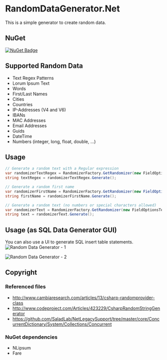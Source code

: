 # RandomDataGenerator.Net
This is a simple generator to create random data.

## NuGet

[![NuGet Badge](https://buildstats.info/nuget/RandomDataGenerator.Net)](https://www.nuget.org/packages/RandomDataGenerator.Net)

## Supported Random Data 

- Text Regex Patterns
- Lorum Ipsum Text
- Words
- First/Last Names
- Cities
- Countries
- IP-Addresses (V4 and V6)
- IBANs
- MAC Addresses
- Email Addresses
- Guids
- DateTime
- Numbers (integer, long, float, double, ...)

## Usage

``` csharp
// Generate a random text with a Regular expression
var randomizerTextRegex = RandomizerFactory.GetRandomizer(new FieldOptionsTextRegex { Pattern = @"^[0-9]{4}[A-Z]{2}" });
string textRegex = randomizerTextRegex.Generate();

// Generate a random first name
var randomizerFirstName = RandomizerFactory.GetRandomizer(new FieldOptionsFirstName());
string firstName = randomizerFirstName.Generate();

// Generate a random text (no numbers or special characters allowed)
var randomizerText = RandomizerFactory.GetRandomizer(new FieldOptionsText { UseNumber = false, UseSpecial = false });
string text = randomizerText.Generate();
```

## Usage (as SQL Data Generator GUI)
You can also use a UI to generate SQL insert table statements.
![Random Data Generator - 1](https://github.com/StefH/RandomDataGenerator/blob/master/resources/screen-01.png "Screen 1")

![Random Data Generator - 2](https://github.com/StefH/RandomDataGenerator/blob/master/resources/screen-02.png "Screen 2")


## Copyright

### Referenced files
- http://www.cambiaresearch.com/articles/13/csharp-randomprovider-class
- http://www.codeproject.com/Articles/423229/CsharpRandomStringGenerator
- https://github.com/SaladLab/NetLegacySupport/tree/master/core/ConcurrentDictionary/System/Collections/Concurrent

### NuGet dependencies
- NLipsum
- Fare